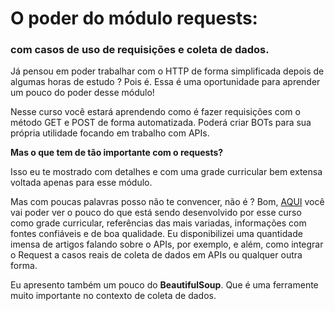 # O poder do módulo requests:  
### com casos de uso de requisições e coleta de dados.

Já pensou em poder trabalhar com o HTTP de forma simplificada depois de algumas horas de estudo ? Pois é. Essa é uma oportunidade para aprender um pouco do poder desse módulo!

Nesse curso você estará aprendendo como é fazer requisições com o método GET e POST de forma automatizada. Poderá criar BOTs para sua própria utilidade focando em trabalho com APIs.

**Mas o que tem de tão importante com o requests?**

Isso eu te mostrado com detalhes e com uma grade curricular bem extensa voltada apenas para esse módulo.

Mas com poucas palavras posso não te convencer, não é ? Bom, [AQUI](http://linkudemy.com.br) você vai poder ver o pouco do que está sendo desenvolvido por esse curso como grade curricular, referências das mais variadas, informações com fontes confiáveis e de boa qualidade. Eu disponibilizei uma quantidade imensa de artigos falando sobre o APIs, por exemplo, e além, como integrar o Request a casos reais de coleta de dados em APIs ou qualquer outra forma.

Eu apresento também um pouco do **BeautifulSoup**. Que é uma ferramente muito importante no contexto de coleta de dados.

